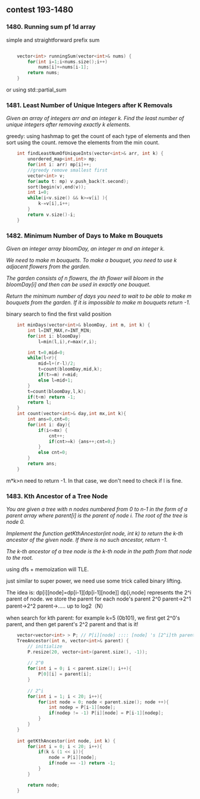 ## contest 193-1480

### 1480. Running sum pf 1d array

simple and straightforward prefix sum

```cpp

    vector<int> runningSum(vector<int>& nums) {
        for(int i=1;i<nums.size();i++)
            nums[i]+=nums[i-1];
        return nums;
    }
```
or using std::partial_sum

### 1481. Least Number of Unique Integers after K Removals
<em>Given an array of integers arr and an integer k. Find the least number of unique integers after removing exactly k elements.	
</em>

greedy: using hashmap to get the count of each type of elements and then sort using the count.
remove the elements from the min count.

```cpp
    int findLeastNumOfUniqueInts(vector<int>& arr, int k) {
        unordered_map<int,int> mp;
        for(int i: arr) mp[i]++;
        //greedy remove smallest first
        vector<int> v;
        for(auto t: mp) v.push_back(t.second);
        sort(begin(v),end(v));
        int i=0;
        while(i<v.size() && k>=v[i] ){
            k-=v[i],i++;
        }
        return v.size()-i;
    }
```

### 1482. Minimum Number of Days to Make m Bouquets
<em>
Given an integer array bloomDay, an integer m and an integer k.

We need to make m bouquets. To make a bouquet, you need to use k adjacent flowers from the garden.

The garden consists of n flowers, the ith flower will bloom in the bloomDay[i] and then can be used in exactly one bouquet.

Return the minimum number of days you need to wait to be able to make m bouquets from the garden. If it is impossible to make m bouquets return -1.
</em>

binary search to find the first valid position

```cpp
    int minDays(vector<int>& bloomDay, int m, int k) {
        int l=INT_MAX,r=INT_MIN;
        for(int i: bloomDay)
            l=min(l,i),r=max(r,i);

        int t=0,mid=0;
        while(l<r){
            mid=l+(r-l)/2;
            t=count(bloomDay,mid,k);
            if(t>=m) r=mid;
            else l=mid+1;
        }
        t=count(bloomDay,l,k);
        if(t<m) return -1;
        return l;
    }
    int count(vector<int>& day,int mx,int k){
        int ans=0,cnt=0;
        for(int i: day){
            if(i<=mx) {
                cnt++;
                if(cnt>=k) {ans++;cnt=0;}
            }
            else cnt=0;
        }
        return ans;
    }
```	
m*k>n need to return -1. In that case, we don't need to check if l is fine.

### 1483. Kth Ancestor of a Tree Node
<em>
You are given a tree with n nodes numbered from 0 to n-1 in the form of a parent array where parent[i] is the parent of node i. The root of the tree is node 0.

Implement the function getKthAncestor(int node, int k) to return the k-th ancestor of the given node. If there is no such ancestor, return -1.

The k-th ancestor of a tree node is the k-th node in the path from that node to the root.
</em>

using dfs + memoization will TLE.

just similar to super power, we need use some trick called binary lifting.

The idea is:
dp[i][node]=dp[i-1][dp[i-1][node]]
dp[i,node] represents the 2^i parent of node.
we store the parent for each node's parent 2^0 parent->2^1 parent->2^2 parent->..... up to log2（N）

when search for kth parent:
for example k=5 (0b101), we first get 2^0's parent, and then get parent's 2^2 parent and that is it!

```cpp
    vector<vector<int> > P; // P[i][node] :::: [node] 's [2^i]th parent
    TreeAncestor(int n, vector<int>& parent) {
        // initialize
        P.resize(20, vector<int>(parent.size(), -1));
        
        // 2^0
        for(int i = 0; i < parent.size(); i++){
            P[0][i] = parent[i];
        }
        
        // 2^i
        for(int i = 1; i < 20; i++){
            for(int node = 0; node < parent.size(); node ++){
                int nodep = P[i-1][node];
                if(nodep != -1) P[i][node] = P[i-1][nodep];
            }
        }
    }
    
    int getKthAncestor(int node, int k) {
        for(int i = 0; i < 20; i++){
            if(k & (1 << i)){
                node = P[i][node];
                if(node == -1) return -1;
            }
        }

        return node;
    }
```	

